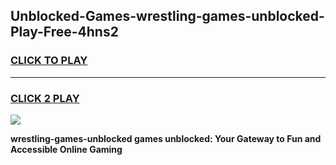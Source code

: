 
## Unblocked-Games-wrestling-games-unblocked-Play-Free-4hns2
<h3>
<a href="https://premium76.site?title=wrestling-games-unblocked&ref=17A">CLICK TO PLAY</a></h3>
<hr>

<h3>
<a href="https://premium76.site?title=wrestling-games-unblocked&ref=17A">CLICK 2 PLAY</a>
  
</h3>

<a href="https://premium76.site?title=wrestling-games-unblocked&ref=17A"><img src="https://clearcache.store/games.png"></a>


**wrestling-games-unblocked games unblocked: Your Gateway to Fun and Accessible Online Gaming**
